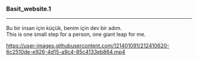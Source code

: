 ### Basit_website.1 <hr>

Bu bir insan için küçük, benim için dev bir adım. <br>
This is one small step for a person, one giant leap for me.






https://user-images.githubusercontent.com/121401091/212410620-6c2510de-e926-4d15-a9c4-85c4133eb864.mp4


